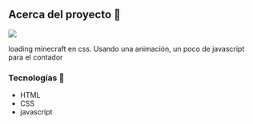 ## Acerca del proyecto 🚀

![](https://i.ibb.co/BfQChsY/minecraft-1.gif)

loading minecraft en css. Usando una animación, un poco de javascript para el contador

### Tecnologías 🔧

* HTML
* CSS
* javascript
